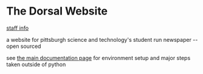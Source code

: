 # The Dorsal Website
[staff info](docs/setup/staff-info.md)

a website for pittsburgh science and technology's student run newspaper -- open sourced

see [the main documentation page](docs/main.md) for environment setup and major steps taken outside of python
